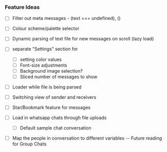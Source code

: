 ### Feature Ideas

- [ ] Filter out meta messages - (text === undefined), (<Media omitted>)
- [ ] Colour scheme/palette selector
- [ ] Dynamic parsing of text file for new messages on scroll (lazy load)
- [ ] separate "Settings" section for

  - [ ] setting color values
  - [ ] Font-size adjustments
  - [ ] Background image selection?
  - [ ] Sliced number of messages to show

- [ ] Loader while file is being parsed
- [ ] Switching view of sender and receivers
- [ ] Star/Bookmark feature for messages
- [ ] Load in whatsapp chats through file uploads
  - [ ] Default sample chat conversation
- [ ] Map the people in conversation to different variables -- Future reading for Group Chats
